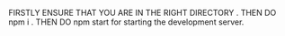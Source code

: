FIRSTLY ENSURE THAT YOU ARE IN THE RIGHT DIRECTORY . 
THEN DO npm i .
THEN DO npm start for starting the development server.
